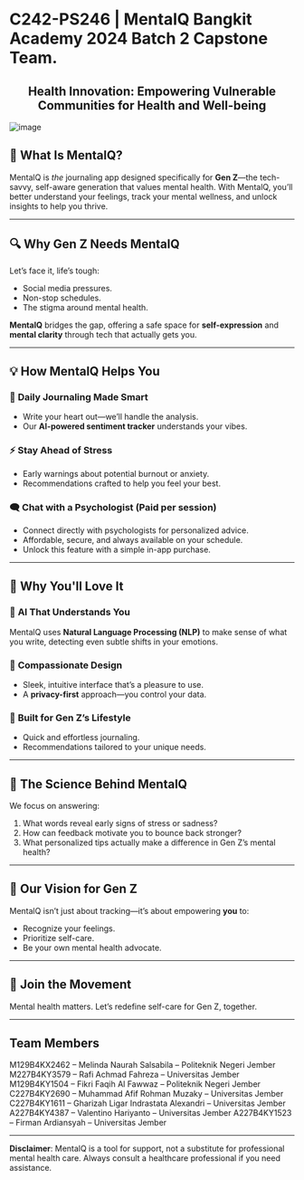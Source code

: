 # C242-PS246 | MentalQ Bangkit Academy 2024 Batch 2 Capstone Team.

<div align='center'>
  <h2>
  Health Innovation: Empowering Vulnerable Communities for Health and Well-being
  </h1>
</div>

![image](https://github.com/user-attachments/assets/7e0ea2a3-dced-4717-b3c4-8d4e65cacb41)  

## 🌟 **What Is MentalQ?**  

MentalQ is *the* journaling app designed specifically for **Gen Z**—the tech-savvy, self-aware generation that values mental health. With MentalQ, you’ll better understand your feelings, track your mental wellness, and unlock insights to help you thrive.  

---

## 🔍 **Why Gen Z Needs MentalQ**  

Let’s face it, life’s tough:  
- Social media pressures.  
- Non-stop schedules.  
- The stigma around mental health.  

**MentalQ** bridges the gap, offering a safe space for **self-expression** and **mental clarity** through tech that actually gets you.  

---

## 💡 **How MentalQ Helps You**  

### 🌈 **Daily Journaling Made Smart**  
- Write your heart out—we’ll handle the analysis.  
- Our **AI-powered sentiment tracker** understands your vibes.   

### ⚡ **Stay Ahead of Stress**  
- Early warnings about potential burnout or anxiety.  
- Recommendations crafted to help you feel your best.  

### 🗨️ **Chat with a Psychologist (Paid per session)**  
- Connect directly with psychologists for personalized advice.  
- Affordable, secure, and always available on your schedule.  
- Unlock this feature with a simple in-app purchase.

---

## 🚀 **Why You'll Love It**  

### 🤖 **AI That Understands You**  
MentalQ uses **Natural Language Processing (NLP)** to make sense of what you write, detecting even subtle shifts in your emotions.  

### 💌 **Compassionate Design**  
- Sleek, intuitive interface that’s a pleasure to use.  
- A **privacy-first** approach—you control your data.  

### 🎯 **Built for Gen Z’s Lifestyle**  
- Quick and effortless journaling.  
- Recommendations tailored to your unique needs.  

---

## 🔬 **The Science Behind MentalQ**  

We focus on answering:  
1. What words reveal early signs of stress or sadness?  
2. How can feedback motivate you to bounce back stronger?  
3. What personalized tips actually make a difference in Gen Z’s mental health?  

---

## 🌟 **Our Vision for Gen Z**  

MentalQ isn’t just about tracking—it’s about empowering **you** to:  
- Recognize your feelings.  
- Prioritize self-care.  
- Be your own mental health advocate.  

---

## 🤝 **Join the Movement**  

Mental health matters. Let’s redefine self-care for Gen Z, together.  

---  

##  **Team Members**  

M129B4KX2462 – Melinda Naurah Salsabila – Politeknik Negeri Jember
M227B4KY3579 – Rafi Achmad Fahreza – Universitas Jember 
M129B4KY1504 – Fikri Faqih Al Fawwaz – Politeknik Negeri Jember
C227B4KY2690 – Muhammad Afif Rohman Muzaky – Universitas Jember
C227B4KY1611   – Gharizah Ligar Indrastata Alexandri – Universitas Jember
A227B4KY4387 –  Valentino Hariyanto – Universitas Jember 
A227B4KY1523 –  Firman Ardiansyah – Universitas Jember 

---  

**Disclaimer**: MentalQ is a tool for support, not a substitute for professional mental health care. Always consult a healthcare professional if you need assistance.
